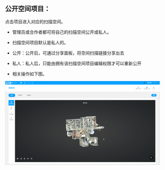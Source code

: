 ## 公开空间项目：

点击项目进入对应的扫描空间。

* 管理员或合作者都可将自己的扫描空间公开或私人。

* 扫描空间项目默认是私人的。

* 公开：公开后，可通过分享面板，将空间扫描链接分享出去

* 私人：私人后，只能由拥有该扫描空间项目编辑权限才可以重新公开

* 相关操作如下图。

![](/assets/公开空间.gif)

